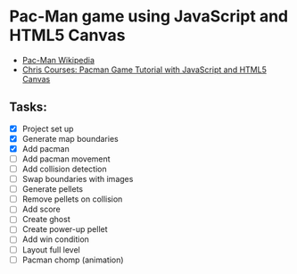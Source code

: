 # Pac-Man game using JavaScript and HTML5 Canvas

- [Pac-Man Wikipedia](https://en.wikipedia.org/wiki/Pac-Man)
- [Chris Courses: Pacman Game Tutorial with JavaScript and HTML5 Canvas](https://www.youtube.com/watch?v=5IMXpp3rohQ)  

## Tasks:
- [x] Project set up
- [x] Generate map boundaries
- [x] Add pacman 
- [ ] Add pacman movement
- [ ] Add collision detection
- [ ] Swap boundaries with images
- [ ] Generate pellets
- [ ] Remove pellets on collision
- [ ] Add score
- [ ] Create ghost
- [ ] Create power-up pellet
- [ ] Add win condition
- [ ] Layout full level
- [ ] Pacman chomp (animation)
